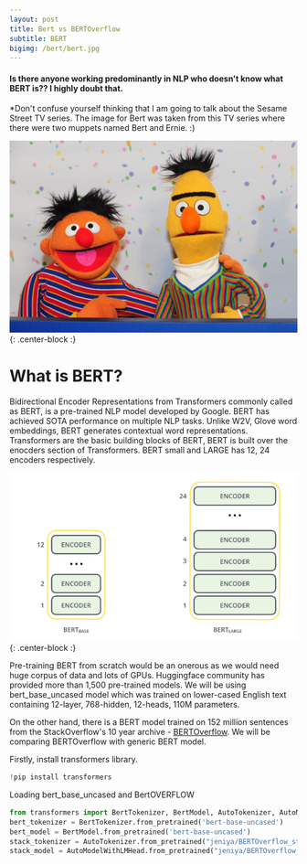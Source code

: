 ```yaml
---
layout: post
title: Bert vs BERTOverflow
subtitle: BERT
bigimg: /bert/bert.jpg
---
```



#### Is there anyone working predominantly in NLP who doesn't know what BERT is?? I highly doubt that.

*Don't confuse yourself thinking that I am going to talk about the Sesame Street TV series. The image for Bert was taken from this TV series where there were two muppets named Bert and Ernie. :)

<img src="/bert/sesame.jpg">{: .center-block :}

# What is BERT?

Bidirectional Encoder Representations from Transformers commonly called as BERT, is a pre-trained NLP model developed by Google. BERT has achieved SOTA performance on multiple NLP tasks. Unlike W2V, Glove word embeddings, BERT generates contextual word representations. Transformers are the basic building blocks of BERT, BERT is built over the enocders section of Transformers. BERT small and LARGE has 12, 24 encoders respectively.

<img src="/bert/bert_small.PNG">{: .center-block :}


Pre-training BERT from scratch would be an onerous as we would need huge corpus of data and lots of GPUs. Huggingface community has provided more than 1,500 pre-trained models. 
We will be using bert_base_uncased model which was trained on lower-cased English text containing 12-layer, 768-hidden, 12-heads, 110M parameters.

On the other hand, there is a BERT model trained on 152 million sentences from the StackOverflow's 10 year archive - [BERTOverflow](https://huggingface.co/jeniya/BERTOverflow_stackoverflow_github). We will be comparing BERTOverflow with generic BERT model.

Firstly, install transformers library.
```python
!pip install transformers
```

Loading bert_base_uncased and BertOVERFLOW
```python
from transformers import BertTokenizer, BertModel, AutoTokenizer, AutoModelWithLMHead
bert_tokenizer = BertTokenizer.from_pretrained('bert-base-uncased')
bert_model = BertModel.from_pretrained('bert-base-uncased')
stack_tokenizer = AutoTokenizer.from_pretrained("jeniya/BERTOverflow_stackoverflow_github")
stack_model = AutoModelWithLMHead.from_pretrained("jeniya/BERTOverflow_stackoverflow_github")
```


